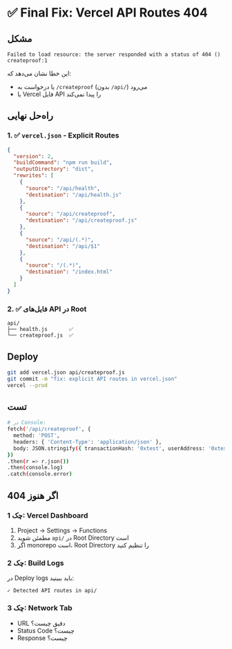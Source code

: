 # ✅ Final Fix: Vercel API Routes 404

## مشکل
```
Failed to load resource: the server responded with a status of 404 () createproof:1
```

این خطا نشان می‌دهد که:
- یا درخواست به `/createproof` (بدون `/api/`) می‌رود
- یا Vercel فایل API را پیدا نمی‌کند

## راه‌حل نهایی

### 1. ✅ `vercel.json` - Explicit Routes
```json
{
  "version": 2,
  "buildCommand": "npm run build",
  "outputDirectory": "dist",
  "rewrites": [
    {
      "source": "/api/health",
      "destination": "/api/health.js"
    },
    {
      "source": "/api/createproof",
      "destination": "/api/createproof.js"
    },
    {
      "source": "/api/(.*)",
      "destination": "/api/$1"
    },
    {
      "source": "/(.*)",
      "destination": "/index.html"
    }
  ]
}
```

### 2. ✅ فایل‌های API در Root
```
api/
├── health.js       ✅
└── createproof.js  ✅
```

## Deploy

```bash
git add vercel.json api/createproof.js
git commit -m "fix: explicit API routes in vercel.json"
vercel --prod
```

## تست

```bash
# در Console:
fetch('/api/createproof', {
  method: 'POST',
  headers: { 'Content-Type': 'application/json' },
  body: JSON.stringify({ transactionHash: '0xtest', userAddress: '0xtest' })
})
.then(r => r.json())
.then(console.log)
.catch(console.error)
```

## اگر هنوز 404

### چک 1: Vercel Dashboard
1. Project → Settings → Functions
2. مطمئن شوید `api/` در Root Directory است
3. اگر monorepo است، Root Directory را تنظیم کنید

### چک 2: Build Logs
در Deploy logs باید ببینید:
```
✓ Detected API routes in api/
```

### چک 3: Network Tab
- URL دقیق چیست؟
- Status Code چیست؟
- Response چیست؟


